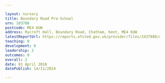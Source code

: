 ```yaml
---

layout: nursery
title: Boundary Road Pre-School
urn: 103788
postcode: ME4 6UW
address: Rycroft Hall, Boundary Road, Chatham, Kent, ME4 6UW
latestReportUrl: https://reports.ofsted.gov.uk/provider/files/2437880/urn/103788.pdf
teaching: 0
development: 0
leadership: 2
outcomes: 0
overall: 2
date: 01 April 2018 
datePublish: 14/11/2014

---
```

